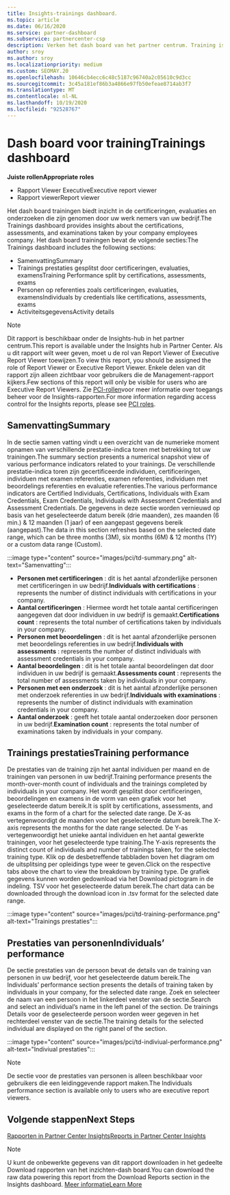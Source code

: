 ```yaml
---
title: Insights-trainings dashboard.
ms.topic: article
ms.date: 06/16/2020
ms.service: partner-dashboard
ms.subservice: partnercenter-csp
description: Verken het dash board van het partner centrum. Training is een van de rapporten die beschikbaar zijn in het gedeelte van het Partner Center Insights (PCI).
author: sroy
ms.author: sroy
ms.localizationpriority: medium
ms.custom: SEOMAY.20
ms.openlocfilehash: 10646cb4ecc6c48c5187c96740a2c05610c9d3cc
ms.sourcegitcommit: 3c45a181ef86b3a4866e97fb50efeae8714ab3f7
ms.translationtype: MT
ms.contentlocale: nl-NL
ms.lasthandoff: 10/19/2020
ms.locfileid: "92528767"
---
```

# <a name="trainings-dashboard"></a><span data-ttu-id="7fa14-104">Dash board voor training</span><span class="sxs-lookup"><span data-stu-id="7fa14-104">Trainings dashboard</span></span>

<span data-ttu-id="7fa14-105">**Juiste rollen**</span><span class="sxs-lookup"><span data-stu-id="7fa14-105">**Appropriate roles**</span></span>
- <span data-ttu-id="7fa14-106">Rapport Viewer Executive</span><span class="sxs-lookup"><span data-stu-id="7fa14-106">Executive report viewer</span></span>
- <span data-ttu-id="7fa14-107">Rapport viewer</span><span class="sxs-lookup"><span data-stu-id="7fa14-107">Report viewer</span></span>

<span data-ttu-id="7fa14-108">Het dash board trainingen biedt inzicht in de certificeringen, evaluaties en onderzoeken die zijn genomen door uw werk nemers van uw bedrijf.</span><span class="sxs-lookup"><span data-stu-id="7fa14-108">The Trainings dashboard provides insights about the certifications, assessments, and examinations taken by your company employees company.</span></span> <span data-ttu-id="7fa14-109">Het dash board trainingen bevat de volgende secties:</span><span class="sxs-lookup"><span data-stu-id="7fa14-109">The Trainings dashboard includes the following sections:</span></span>

- <span data-ttu-id="7fa14-110">Samenvatting</span><span class="sxs-lookup"><span data-stu-id="7fa14-110">Summary</span></span>
- <span data-ttu-id="7fa14-111">Trainings prestaties gesplitst door certificeringen, evaluaties, examens</span><span class="sxs-lookup"><span data-stu-id="7fa14-111">Training Performance split by certifications, assessments, exams</span></span>
- <span data-ttu-id="7fa14-112">Personen op referenties zoals certificeringen, evaluaties, examens</span><span class="sxs-lookup"><span data-stu-id="7fa14-112">Individuals by credentials like certifications, assessments, exams</span></span>
- <span data-ttu-id="7fa14-113">Activiteitsgegevens</span><span class="sxs-lookup"><span data-stu-id="7fa14-113">Activity details</span></span>

>[!NOTE] 
><span data-ttu-id="7fa14-114">Dit rapport is beschikbaar onder de Insights-hub in het partner centrum.</span><span class="sxs-lookup"><span data-stu-id="7fa14-114">This report is available under the Insights hub in Partner Center.</span></span> <span data-ttu-id="7fa14-115">Als u dit rapport wilt weer geven, moet u de rol van Report Viewer of Executive Report Viewer toewijzen.</span><span class="sxs-lookup"><span data-stu-id="7fa14-115">To view this report, you should be assigned the role of Report Viewer or Executive Report Viewer.</span></span> <span data-ttu-id="7fa14-116">Enkele delen van dit rapport zijn alleen zichtbaar voor gebruikers die de Management-rapport kijkers.</span><span class="sxs-lookup"><span data-stu-id="7fa14-116">Few sections of this report will only be visible for users who are Executive Report Viewers.</span></span> <span data-ttu-id="7fa14-117">Zie [PCI-rollen](pci-roles.md)voor meer informatie over toegangs beheer voor de Insights-rapporten.</span><span class="sxs-lookup"><span data-stu-id="7fa14-117">For more information regarding access control for the Insights reports, please see [PCI roles](pci-roles.md).</span></span>

## <a name="summary"></a><span data-ttu-id="7fa14-118">Samenvatting</span><span class="sxs-lookup"><span data-stu-id="7fa14-118">Summary</span></span>

<span data-ttu-id="7fa14-119">In de sectie samen vatting vindt u een overzicht van de numerieke moment opnamen van verschillende prestatie-indica toren met betrekking tot uw trainingen.</span><span class="sxs-lookup"><span data-stu-id="7fa14-119">The summary section presents a numerical snapshot view of various performance indicators related to your trainings.</span></span> <span data-ttu-id="7fa14-120">De verschillende prestatie-indica toren zijn gecertificeerde individuen, certificeringen, individuen met examen referenties, examen referenties, individuen met beoordelings referenties en evaluatie referenties.</span><span class="sxs-lookup"><span data-stu-id="7fa14-120">The various performance indicators are Certified Individuals, Certifications, Individuals with Exam Credentials, Exam Credentials, Individuals with Assessment Credentials and Assessment Credentials.</span></span> <span data-ttu-id="7fa14-121">De gegevens in deze sectie worden vernieuwd op basis van het geselecteerde datum bereik (drie maanden), zes maanden (6 min.) & 12 maanden (1 jaar) of een aangepast gegevens bereik (aangepast).</span><span class="sxs-lookup"><span data-stu-id="7fa14-121">The data in this section refreshes based on the selected date range, which can be three months (3M), six months (6M) & 12 months (1Y) or a custom data range (Custom).</span></span> 

:::image type="content" source="images/pci/td-summary.png" alt-text="Samenvatting":::

- <span data-ttu-id="7fa14-123">**Personen met certificeringen** : dit is het aantal afzonderlijke personen met certificeringen in uw bedrijf.</span><span class="sxs-lookup"><span data-stu-id="7fa14-123">**Individuals with certifications** : represents the number of distinct individuals with certifications in your company.</span></span>
- <span data-ttu-id="7fa14-124">**Aantal certificeringen** : Hiermee wordt het totale aantal certificeringen aangegeven dat door individuen in uw bedrijf is gemaakt.</span><span class="sxs-lookup"><span data-stu-id="7fa14-124">**Certifications count** : represents the total number of certifications taken by individuals in your company.</span></span>
- <span data-ttu-id="7fa14-125">**Personen met beoordelingen** : dit is het aantal afzonderlijke personen met beoordelings referenties in uw bedrijf.</span><span class="sxs-lookup"><span data-stu-id="7fa14-125">**Individuals with assessments** : represents the number of distinct individuals with assessment credentials in your company.</span></span> 
- <span data-ttu-id="7fa14-126">**Aantal beoordelingen** : dit is het totale aantal beoordelingen dat door individuen in uw bedrijf is gemaakt.</span><span class="sxs-lookup"><span data-stu-id="7fa14-126">**Assessments count** : represents the total number of assessments taken by individuals in your company.</span></span>
- <span data-ttu-id="7fa14-127">**Personen met een onderzoek** : dit is het aantal afzonderlijke personen met onderzoek referenties in uw bedrijf.</span><span class="sxs-lookup"><span data-stu-id="7fa14-127">**Individuals with examinations** : represents the number of distinct individuals with examination credentials in your company.</span></span> 
- <span data-ttu-id="7fa14-128">**Aantal onderzoek** : geeft het totale aantal onderzoeken door personen in uw bedrijf.</span><span class="sxs-lookup"><span data-stu-id="7fa14-128">**Examination count** : represents the total number of examinations taken by individuals in your company.</span></span>

## <a name="training-performance"></a><span data-ttu-id="7fa14-129">Trainings prestaties</span><span class="sxs-lookup"><span data-stu-id="7fa14-129">Training performance</span></span>

<span data-ttu-id="7fa14-130">De prestaties van de training zijn het aantal individuen per maand en de trainingen van personen in uw bedrijf.</span><span class="sxs-lookup"><span data-stu-id="7fa14-130">Training performance presents the month-over-month count of individuals and the trainings completed by individuals in your company.</span></span> <span data-ttu-id="7fa14-131">Het wordt gesplitst door certificeringen, beoordelingen en examens in de vorm van een grafiek voor het geselecteerde datum bereik.</span><span class="sxs-lookup"><span data-stu-id="7fa14-131">It is split by certifications, assessments, and exams in the form of a chart for the selected date range.</span></span> <span data-ttu-id="7fa14-132">De X-as vertegenwoordigt de maanden voor het geselecteerde datum bereik.</span><span class="sxs-lookup"><span data-stu-id="7fa14-132">The X-axis represents the months for the date range selected.</span></span> <span data-ttu-id="7fa14-133">De Y-as vertegenwoordigt het unieke aantal individuen en het aantal gewerkte trainingen, voor het geselecteerde type training.</span><span class="sxs-lookup"><span data-stu-id="7fa14-133">The Y-axis represents the distinct count of individuals and number of trainings taken, for the selected training type.</span></span> <span data-ttu-id="7fa14-134">Klik op de desbetreffende tabbladen boven het diagram om de uitsplitsing per opleidings type weer te geven.</span><span class="sxs-lookup"><span data-stu-id="7fa14-134">Click on the respective tabs above the chart to view the breakdown by training type.</span></span> <span data-ttu-id="7fa14-135">De grafiek gegevens kunnen worden gedownload via het Download pictogram in de indeling. TSV voor het geselecteerde datum bereik.</span><span class="sxs-lookup"><span data-stu-id="7fa14-135">The chart data can be downloaded through the download icon in .tsv format for the selected date range.</span></span>

:::image type="content" source="images/pci/td-training-performance.png" alt-text="Trainings prestaties":::

## <a name="individuals-performance"></a><span data-ttu-id="7fa14-137">Prestaties van personen</span><span class="sxs-lookup"><span data-stu-id="7fa14-137">Individuals’ performance</span></span>

<span data-ttu-id="7fa14-138">De sectie prestaties van de persoon bevat de details van de training van personen in uw bedrijf, voor het geselecteerde datum bereik.</span><span class="sxs-lookup"><span data-stu-id="7fa14-138">The Individuals’ performance section presents the details of training taken by individuals in your company, for the selected date range.</span></span> <span data-ttu-id="7fa14-139">Zoek en selecteer de naam van een persoon in het linkerdeel venster van de sectie.</span><span class="sxs-lookup"><span data-stu-id="7fa14-139">Search and select an individual’s name in the left panel of the section.</span></span> <span data-ttu-id="7fa14-140">De trainings Details voor de geselecteerde persoon worden weer gegeven in het rechterdeel venster van de sectie.</span><span class="sxs-lookup"><span data-stu-id="7fa14-140">The training details for the selected individual are displayed on the right panel of the section.</span></span>

:::image type="content" source="images/pci/td-indiviual-performance.png" alt-text="Indiviual prestaties":::

>[!NOTE] 
> <span data-ttu-id="7fa14-142">De sectie voor de prestaties van personen is alleen beschikbaar voor gebruikers die een leidinggevende rapport maken.</span><span class="sxs-lookup"><span data-stu-id="7fa14-142">The Individuals performance section is available only to users who are executive report viewers.</span></span> 

## <a name="next-steps"></a><span data-ttu-id="7fa14-143">Volgende stappen</span><span class="sxs-lookup"><span data-stu-id="7fa14-143">Next Steps</span></span>

[<span data-ttu-id="7fa14-144">Rapporten in Partner Center Insights</span><span class="sxs-lookup"><span data-stu-id="7fa14-144">Reports in Partner Center Insights</span></span>](partner-center-insights.md)

>[!NOTE] 
> <span data-ttu-id="7fa14-145">U kunt de onbewerkte gegevens van dit rapport downloaden in het gedeelte Download rapporten van het inzichten-dash board.</span><span class="sxs-lookup"><span data-stu-id="7fa14-145">You can download the raw data powering this report from the Download Reports section in the Insights dashboard.</span></span> [<span data-ttu-id="7fa14-146">Meer informatie</span><span class="sxs-lookup"><span data-stu-id="7fa14-146">Learn More</span></span>](pci-download-reports.md)